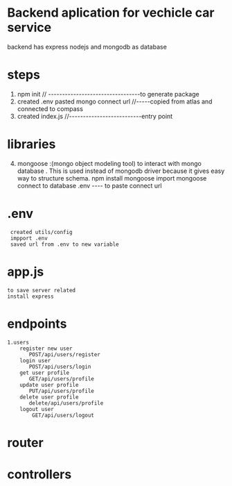 # Backend aplication for vechicle car service
backend has express nodejs and mongodb as database

# steps
1. npm init // ---------------------------------to generate package
2. created .env pasted mongo connect url //-----copied from atlas and connected to compass 
3. created index.js //--------------------------entry point

# libraries
4. mongoose :(mongo object modeling tool) to interact with mongo database . This is used instead of mongodb driver because it gives easy way to structure schema.
    npm install mongoose
    import mongoose
    connect to database
    .env ---- to paste connect url
# .env
     created utils/config
     impport .env
     saved url from .env to new variable

# app.js
    to save server related
    install express

# endpoints
    1.users
        register new user
           POST/api/users/register
        login user
           POST/api/users/login
        get user profile
           GET/api/users/profile
        update user profile
           PUT/api/users/profile
        delete user profile
           delete/api/users/profile
        logout user
            GET/api/users/logout
# router


# controllers